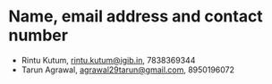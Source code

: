 # Name, email address and contact number
- Rintu Kutum, rintu.kutum@igib.in, 7838369344
- Tarun Agrawal, agrawal29tarun@gmail.com, 8950196072

